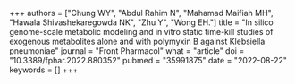 +++
authors = ["Chung WY", "Abdul Rahim N", "Mahamad Maifiah MH", "Hawala Shivashekaregowda NK", "Zhu Y", "Wong EH."]
title = "In silico genome-scale metabolic modeling and in vitro static time-kill studies of exogenous metabolites alone and with polymyxin B against Klebsiella pneumoniae"
journal = "Front Pharmacol"
what = "article"
doi = "10.3389/fphar.2022.880352"
pubmed = "35991875"
date = "2022-08-22"
keywords = []
+++


